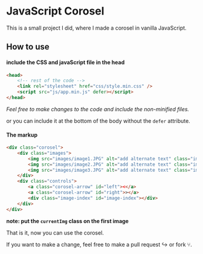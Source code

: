 # JavaScript Corosel

This is a small project I did, where I made a corosel in vanilla JavaScript.

## How to use

<!-- prettier-ignore -->
#### include the CSS and javaScript file in the head

```html
<head>
	<!-- rest of the code -->
	<link rel="stylesheet" href="css/style.min.css" />
	<script src="js/app.min.js" defer></script>
</head>
```

_Feel free to make changes to the code and include the non-minified files._

or you can include it at the bottom of the body without the `defer` attribute.

#### The markup

<!-- prettier-ignore -->
```html
<div class="corosel">
    <div class="images">
        <img src="images/image1.JPG" alt="add alternate text" class="img-corosel currentImg">
        <img src="images/image2.JPG" alt="add alternate text" class="img-corosel" />
        <img src="images/image3.JPG" alt="add alternate text" class="img-corosel" />
    </div>
    <div class="controls">
        <a class="corosel-arrow" id="left"><</a>
        <a class="corosel-arrow" id="right">></a>
        <div class="image-index" id="image-index"></div>
    </div>
</div>
```

**note: put the `currentImg` class on the first image**

That is it, now you can use the corosel.

If you want to make a change, feel free to make a pull request ↪️ or fork ⑂.
